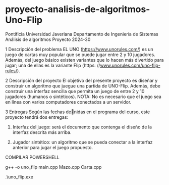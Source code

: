 # proyecto-analisis-de-algoritmos-Uno-Flip



Pontificia Universidad Javeriana
Departamento de Ingeniería de Sistemas
Análisis de algoritmos
Proyecto 2024-30

1 Descripción del problema
EL UNO (https://www.unorules.com/) es un juego de cartas muy popular que se puede jugar entre 2 y 10 jugadores.
Además, del juego básico existen variantes que lo hacen más divertido para jugar; una de ellas es la variante Flip (https:
//www.unorules.com/uno-flip-rules/).

2 Descripción del proyecto
El objetivo del presente proyecto es diseñar y construir un algoritmo que juegue una partida de UNO-Flip. Además, debe
construir una interfaz sencilla que permita un juego de entre 2 y 10 jugadores (humanos o sintéticos). NOTA: No es necesario
que el juego sea en línea con varios computadores conectados a un servidor.


3 Entregas
Según las fechas denidas en el programa del curso, este proyecto tendrá dos entregas:

1. Interfaz del juego: será el documento que contenga el diseño de la interfaz descrita más arriba.
  
2. Jugador sintético: un algoritmo que se pueda conectar a la interfaz anterior para jugar el juego propuesto.



COMPILAR POWERSHELL

g++ -o uno_flip main.cpp Mazo.cpp Carta.cpp

.\uno_flip.exe

